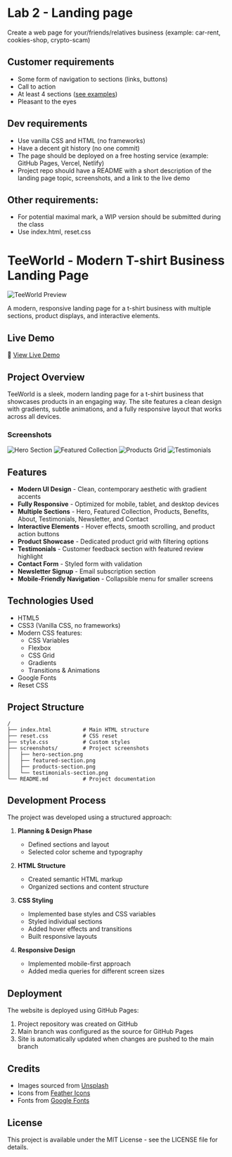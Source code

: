 # Lab 2 - Landing page

Create a web page for your/friends/relatives business (example: car-rent, cookies-shop, crypto-scam)

## Customer requirements

- Some form of navigation to sections (links, buttons)
- Call to action
- At least 4 sections ([see examples](https://webflow.com/blog/high-converting-landing-page))
- Pleasant to the eyes

## Dev requirements

- Use vanilla CSS and HTML (no frameworks)
- Have a decent git history (no one commit)
- The page should be deployed on a free hosting service (example: GitHub Pages, Vercel, Netlify)
- Project repo should have a README with a short description of the landing page topic, screenshots, and a link to the live demo

## Other requirements:

- For potential maximal mark, a WIP version should be submitted during the class
- Use index.html, reset.css

# TeeWorld - Modern T-shirt Business Landing Page

![TeeWorld Preview](screenshots/hero-section.jpg)

A modern, responsive landing page for a t-shirt business with multiple sections, product displays, and interactive elements.

## Live Demo

🔗 [View Live Demo](https://qopas.github.io/tum-web-lab2/)

## Project Overview

TeeWorld is a sleek, modern landing page for a t-shirt business that showcases products in an engaging way. The site features a clean design with gradients, subtle animations, and a fully responsive layout that works across all devices.

### Screenshots

![Hero Section](screenshots/hero-section.jpg)
![Featured Collection](screenshots/featured-section.jpg)
![Products Grid](screenshots/products-section.jpg)
![Testimonials](screenshots/testimonials-section.jpg)

## Features

- **Modern UI Design** - Clean, contemporary aesthetic with gradient accents
- **Fully Responsive** - Optimized for mobile, tablet, and desktop devices
- **Multiple Sections** - Hero, Featured Collection, Products, Benefits, About, Testimonials, Newsletter, and Contact
- **Interactive Elements** - Hover effects, smooth scrolling, and product action buttons
- **Product Showcase** - Dedicated product grid with filtering options
- **Testimonials** - Customer feedback section with featured review highlight
- **Contact Form** - Styled form with validation
- **Newsletter Signup** - Email subscription section
- **Mobile-Friendly Navigation** - Collapsible menu for smaller screens

## Technologies Used

- HTML5
- CSS3 (Vanilla CSS, no frameworks)
- Modern CSS features:
  - CSS Variables
  - Flexbox
  - CSS Grid
  - Gradients
  - Transitions & Animations
- Google Fonts
- Reset CSS

## Project Structure

```
/
├── index.html          # Main HTML structure
├── reset.css           # CSS reset
├── style.css           # Custom styles
├── screenshots/        # Project screenshots
│   ├── hero-section.png
│   ├── featured-section.png
│   ├── products-section.png
│   └── testimonials-section.png
└── README.md           # Project documentation
```

## Development Process

The project was developed using a structured approach:

1. **Planning & Design Phase**
   - Defined sections and layout
   - Selected color scheme and typography

2. **HTML Structure**
   - Created semantic HTML markup
   - Organized sections and content structure

3. **CSS Styling**
   - Implemented base styles and CSS variables
   - Styled individual sections
   - Added hover effects and transitions
   - Built responsive layouts

4. **Responsive Design**
   - Implemented mobile-first approach
   - Added media queries for different screen sizes

## Deployment

The website is deployed using GitHub Pages:

1. Project repository was created on GitHub
2. Main branch was configured as the source for GitHub Pages
3. Site is automatically updated when changes are pushed to the main branch

## Credits

- Images sourced from [Unsplash](https://unsplash.com/)
- Icons from [Feather Icons](https://feathericons.com/)
- Fonts from [Google Fonts](https://fonts.google.com/)

## License

This project is available under the MIT License - see the LICENSE file for details.